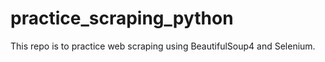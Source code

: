 # practice_scraping_python

This repo is to practice web scraping using BeautifulSoup4 and Selenium.
